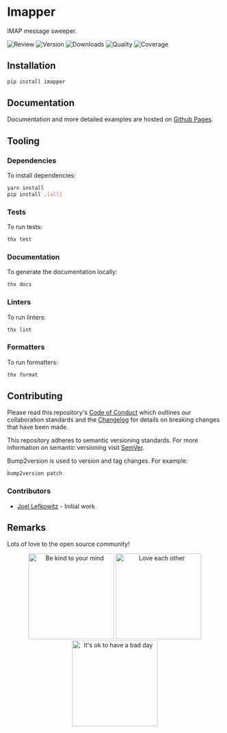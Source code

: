 # Imapper

IMAP message sweeper.

![Review](https://img.shields.io/github/actions/workflow/status/JoelLefkowitz/imapper/review.yml)
![Version](https://img.shields.io/pypi/v/imapper)
![Downloads](https://img.shields.io/pypi/dw/imapper)
![Quality](https://img.shields.io/codacy/grade/73cf87cd8b854ae1b38440ac9d356dca)
![Coverage](https://img.shields.io/codacy/coverage/73cf87cd8b854ae1b38440ac9d356dca)

## Installation

```bash
pip install imapper
```

## Documentation

Documentation and more detailed examples are hosted on [Github Pages](https://joellefkowitz.github.io/imapper).

## Tooling

### Dependencies

To install dependencies:

```bash
yarn install
pip install .[all]
```

### Tests

To run tests:

```bash
thx test
```

### Documentation

To generate the documentation locally:

```bash
thx docs
```

### Linters

To run linters:

```bash
thx lint
```

### Formatters

To run formatters:

```bash
thx format
```

## Contributing

Please read this repository's [Code of Conduct](CODE_OF_CONDUCT.md) which outlines our collaboration standards and the [Changelog](CHANGELOG.md) for details on breaking changes that have been made.

This repository adheres to semantic versioning standards. For more information on semantic versioning visit [SemVer](https://semver.org).

Bump2version is used to version and tag changes. For example:

```bash
bump2version patch
```

### Contributors

- [Joel Lefkowitz](https://github.com/joellefkowitz) - Initial work

## Remarks

Lots of love to the open source community!

<div align='center'>
    <img width=200 height=200 src='https://media.giphy.com/media/osAcIGTSyeovPq6Xph/giphy.gif' alt='Be kind to your mind' />
    <img width=200 height=200 src='https://media.giphy.com/media/KEAAbQ5clGWJwuJuZB/giphy.gif' alt='Love each other' />
    <img width=200 height=200 src='https://media.giphy.com/media/WRWykrFkxJA6JJuTvc/giphy.gif' alt="It's ok to have a bad day" />
</div>
